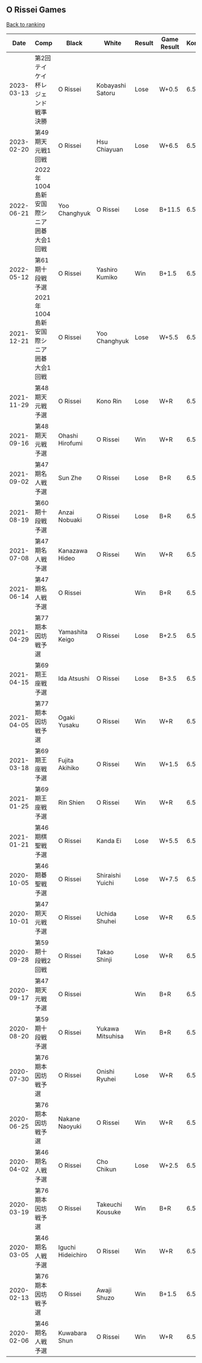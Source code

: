 ## O Rissei Games

[Back to ranking](../../index.md)




| **Date** | **Comp** | **Black** | **White** | **Result** | **Game Result** | **Komi** | **Rating** | **Diff** | 
| --- | --- | --- | --- | --- | --- | --- | --- | --- |
| 2023-03-13 | 第2回テイケイ杯レジェンド戦準決勝 | O Rissei | Kobayashi Satoru | Lose | W+0.5 | 6.5 | 2674 | 0 | 
| 2023-02-20 | 第49期天元戦1回戦 | O Rissei | Hsu Chiayuan | Lose | W+6.5 | 6.5 | 2674 | 0 | 
| 2022-06-21 | 2022年1004島新安国際シニア囲碁大会1回戦 | Yoo Changhyuk | O Rissei | Lose | B+11.5 | 6.5 | 2674 | 53 | 
| 2022-05-12 | 第61期十段戦予選 | O Rissei | Yashiro Kumiko | Win | B+1.5 | 6.5 | 2621 | -253 | 
| 2021-12-21 | 2021年1004島新安国際シニア囲碁大会1回戦 | O Rissei | Yoo Changhyuk | Lose | W+5.5 | 6.5 | 2874 | -40 | 
| 2021-11-29 | 第48期天元戦予選 | O Rissei | Kono Rin | Lose | W+R | 6.5 | 2914 | -26 | 
| 2021-09-16 | 第48期天元戦予選 | Ohashi Hirofumi | O Rissei | Win | W+R | 6.5 | 2940 | -9 | 
| 2021-09-02 | 第47期名人戦予選 | Sun Zhe | O Rissei | Lose | B+R | 6.5 | 2949 | -44 | 
| 2021-08-19 | 第60期十段戦予選 | Anzai Nobuaki | O Rissei | Lose | B+R | 6.5 | 2993 | 182 | 
| 2021-07-08 | 第47期名人戦予選 | Kanazawa Hideo | O Rissei | Win | W+R | 6.5 | 2811 | -9 | 
| 2021-06-14 | 第47期名人戦予選 | O Rissei |  | Win | B+R | 6.5 | 2820 | 214 | 
| 2021-04-29 | 第77期本因坊戦予選 | Yamashita Keigo | O Rissei | Lose | B+2.5 | 6.5 | 2606 | 1 | 
| 2021-04-15 | 第69期王座戦予選 | Ida Atsushi | O Rissei | Lose | B+3.5 | 6.5 | 2605 | -17 | 
| 2021-04-05 | 第77期本因坊戦予選 | Ogaki Yusaku | O Rissei | Win | W+R | 6.5 | 2622 | 21 | 
| 2021-03-18 | 第69期王座戦予選 | Fujita Akihiko | O Rissei | Win | W+1.5 | 6.5 | 2601 | -35 | 
| 2021-01-25 | 第69期王座戦予選 | Rin Shien | O Rissei | Win | W+R | 6.5 | 2636 | 4 | 
| 2021-01-21 | 第46期棋聖戦予選 | O Rissei | Kanda Ei | Lose | W+5.5 | 6.5 | 2632 | -131 | 
| 2020-10-05 | 第46期碁聖戦予選 | O Rissei | Shiraishi Yuichi | Lose | W+7.5 | 6.5 | 2763 | -4 | 
| 2020-10-01 | 第47期天元戦予選 | O Rissei | Uchida Shuhei | Lose | W+R | 6.5 | 2767 | -46 | 
| 2020-09-28 | 第59期十段戦2回戦 | O Rissei | Takao Shinji | Lose | W+R | 6.5 | 2813 | -49 | 
| 2020-09-17 | 第47期天元戦予選 | O Rissei |  | Win | B+R | 6.5 | 2862 | -16 | 
| 2020-08-20 | 第59期十段戦予選 | O Rissei | Yukawa Mitsuhisa | Win | B+R | 6.5 | 2878 | -1 | 
| 2020-07-30 | 第76期本因坊戦予選 | O Rissei | Onishi Ryuhei | Lose | W+R | 6.5 | 2879 | -111 | 
| 2020-06-25 | 第76期本因坊戦予選 | Nakane Naoyuki | O Rissei | Win | W+R | 6.5 | 2990 | -30 | 
| 2020-04-02 | 第46期名人戦予選 | O Rissei | Cho Chikun | Lose | W+2.5 | 6.5 | 3020 | -56 | 
| 2020-03-19 | 第76期本因坊戦予選 | O Rissei | Takeuchi Kousuke | Win | B+R | 6.5 | 3076 | 14 | 
| 2020-03-05 | 第46期名人戦予選 | Iguchi Hideichiro | O Rissei | Win | W+R | 6.5 | 3062 | 31 | 
| 2020-02-13 | 第76期本因坊戦予選 | O Rissei | Awaji Shuzo | Win | B+1.5 | 6.5 | 3031 | 7 | 
| 2020-02-06 | 第46期名人戦予選 | Kuwabara Shun | O Rissei | Win | W+R | 6.5 | 3024 | missing |




